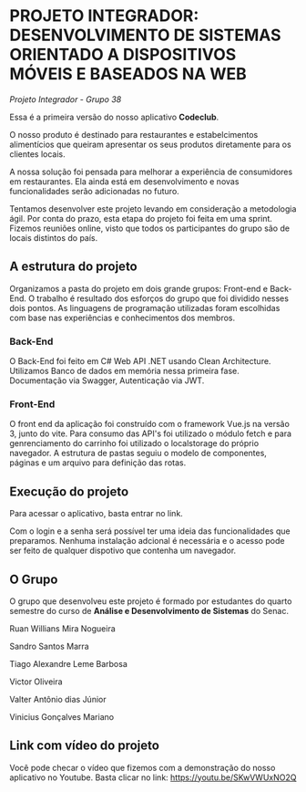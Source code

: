 # **PROJETO INTEGRADOR: DESENVOLVIMENTO DE SISTEMAS ORIENTADO A DISPOSITIVOS MÓVEIS E BASEADOS NA WEB**
*Projeto Integrador - Grupo 38*

Essa é a primeira versão do nosso aplicativo **Codeclub**. 

O nosso produto é destinado para restaurantes e estabelcimentos alimentícios que queiram apresentar os seus produtos diretamente para os clientes locais.
  
  A nossa solução foi pensada para melhorar a experiência de consumidores em restaurantes. Ela ainda está em desenvolvimento e novas funcionalidades serão adicionadas no futuro. 
  
  Tentamos desenvolver este projeto levando em consideração a metodologia ágil. Por conta do prazo, esta etapa do projeto foi feita em uma sprint. Fizemos reuniões online, visto que todos os participantes do grupo são de locais distintos do país. 
  
  ## A estrutura do projeto 
Organizamos a pasta do projeto em dois grande grupos: Front-end e Back-End. 
O trabalho é resultado dos esforços do grupo que foi dividido nesses dois pontos. 
As linguagens de programação utilizadas foram escolhidas com base nas experiências e conhecimentos dos membros. 

### Back-End
O Back-End foi feito em C# Web API .NET usando Clean Architecture.   
Utilizamos Banco de dados em memória nessa primeira fase. Documentação via Swagger, Autenticação via JWT.  

  ### Front-End 
O front end da aplicação foi construído com o framework Vue.js na versão 3,  junto do vite. Para consumo das API's foi utilizado o módulo fetch e para genrenciamento do carrinho foi utilizado o localstorage do próprio navegador.
A estrutura de pastas seguiu o modelo de componentes, páginas e um arquivo para definição das rotas.
  
  ## Execução do projeto 

Para acessar o aplicativo, basta entrar no link. 

  Com o login e a senha será possível ter uma ideia das funcionalidades que preparamos. Nenhuma instalação adcional é necessária e o acesso pode ser feito de qualquer dispotivo que contenha um navegador. 


## O Grupo 
O grupo que desenvolveu este projeto é formado por estudantes do quarto semestre do curso de **Análise e Desenvolvimento de Sistemas** do Senac. 

Ruan Willians Mira Nogueira  

Sandro Santos Marra  

Tiago Alexandre Leme Barbosa  

Victor Oliveira  

Valter Antônio dias Júnior  

Vinicius Gonçalves Mariano  

 
## Link com vídeo do projeto 

Você pode checar o vídeo que fizemos com a demonstração do nosso aplicativo no Youtube. 
Basta clicar no link: https://youtu.be/SKwVWUxNO2Q 

